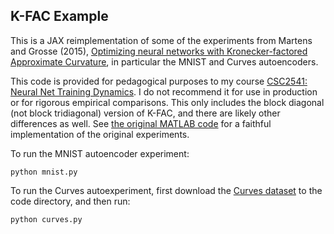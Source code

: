 ## K-FAC Example

This is a JAX reimplementation of some of the experiments from Martens and Grosse (2015), [Optimizing neural networks with Kronecker-factored Approximate Curvature](https://arxiv.org/abs/1503.05671), in particular the MNIST and Curves autoencoders.

This code is provided for pedagogical purposes to my course [CSC2541: Neural Net Training Dynamics](https://www.cs.toronto.edu/~rgrosse/courses/csc2541_2021/). I do not recommend it for use in production or for rigorous empirical comparisons. This only includes the block diagonal (not block tridiagonal) version of K-FAC, and there are likely other differences as well. See [the original MATLAB code](https://www.cs.toronto.edu/~jmartens/docs/KFAC3-MATLAB.zip) for a faithful implementation of the original experiments.

To run the MNIST autoencoder experiment:
```
python mnist.py
```

To run the Curves autoexperiment, first download the [Curves dataset](https://www.cs.toronto.edu/~jmartens/digs3pts_1.mat) to the code directory, and then run:
```
python curves.py
```
